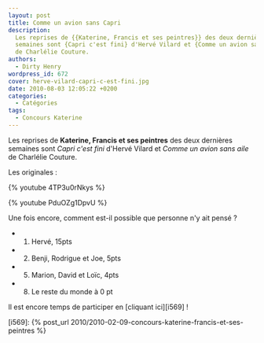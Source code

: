 ```yaml
---
layout: post
title: Comme un avion sans Capri
description:
  Les reprises de {{Katerine, Francis et ses peintres}} des deux dernières
  semaines sont {Capri c'est fini} d'Hervé Vilard et {Comme un avion sans aile}
  de Charlélie Couture.
authors:
  - Dirty Henry
wordpress_id: 672
cover: herve-vilard-capri-c-est-fini.jpg
date: 2010-08-03 12:05:22 +0200
categories:
  - Catégories
tags:
  - Concours Katerine
---
```


Les reprises de **Katerine, Francis et ses peintres** des deux dernières
semaines sont _Capri c'est fini_ d'Hervé Vilard et _Comme un avion sans aile_ de
Charlélie Couture.

Les originales :

{% youtube 4TP3u0rNkys %}

{% youtube PduOZg1DpvU %}

Une fois encore, comment est-il possible que personne n'y ait pensé ?

- 1. Hervé, 15pts
- 2. Benji, Rodrigue et Joe, 5pts
- 5. Marion, David et Loïc, 4pts
- 8. Le reste du monde à 0 pt

Il est encore temps de participer en [cliquant ici][i569] !

[i569]: {% post_url 2010/2010-02-09-concours-katerine-francis-et-ses-peintres %}
